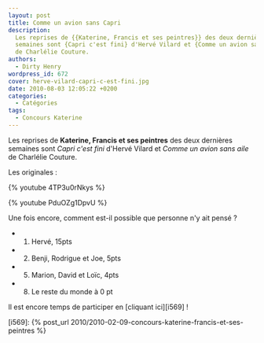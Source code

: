 ```yaml
---
layout: post
title: Comme un avion sans Capri
description:
  Les reprises de {{Katerine, Francis et ses peintres}} des deux dernières
  semaines sont {Capri c'est fini} d'Hervé Vilard et {Comme un avion sans aile}
  de Charlélie Couture.
authors:
  - Dirty Henry
wordpress_id: 672
cover: herve-vilard-capri-c-est-fini.jpg
date: 2010-08-03 12:05:22 +0200
categories:
  - Catégories
tags:
  - Concours Katerine
---
```


Les reprises de **Katerine, Francis et ses peintres** des deux dernières
semaines sont _Capri c'est fini_ d'Hervé Vilard et _Comme un avion sans aile_ de
Charlélie Couture.

Les originales :

{% youtube 4TP3u0rNkys %}

{% youtube PduOZg1DpvU %}

Une fois encore, comment est-il possible que personne n'y ait pensé ?

- 1. Hervé, 15pts
- 2. Benji, Rodrigue et Joe, 5pts
- 5. Marion, David et Loïc, 4pts
- 8. Le reste du monde à 0 pt

Il est encore temps de participer en [cliquant ici][i569] !

[i569]: {% post_url 2010/2010-02-09-concours-katerine-francis-et-ses-peintres %}
